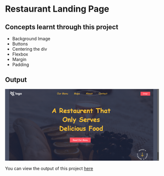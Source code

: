 # Restaurant Landing Page

## Concepts learnt through this project
- Background Image
- Buttons
- Centering the div
- Flexbox
- Margin
- Padding

## Output

![Alt image](https://github.com/Chethan-P-Chethu/Restaurant-Landing-Page/blob/ef326cde233f19606adf4ca4eb814950d5489383/Screenshot%20(2).png)

You can view the output of this project [here](https://restaurant-landing-page-chi-cyan.vercel.app/)
